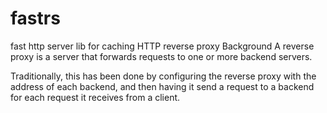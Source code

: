 # fastrs

fast http server lib for caching HTTP reverse proxy
Background
A reverse proxy is a server that forwards requests to one or more backend servers.

Traditionally, this has been done by configuring the reverse proxy with the address of each backend, and then having it send a request to a backend for each request it receives from a client.
